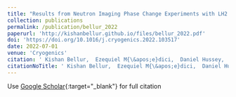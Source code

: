 ```yaml
---
title: "Results from Neutron Imaging Phase Change Experiments with LH2 and LCH4"
collection: publications
permalink: /publication/bellur_2022
paperurl: 'http://kishanbellur.github.io/files/bellur_2022.pdf'
doi: 'https://doi.org/10.1016/j.cryogenics.2022.103517'
date: 2022-07-01
venue: 'Cryogenics'
citation: ' Kishan Bellur,  Ezequiel M{\&apos;e}dici,  Daniel Hussey,  David Jacobson,  Jacob LaManna,  Juscelino Le{\~a}o,  Julia Scherschligt,  James Hermanson,  Chang Choi,  Jeffrey Allen, &quot;Results from Neutron Imaging Phase Change Experiments with LH2 and LCH4.&quot; <i>Cryogenics</i>, 2022.'
citationNoTitle: ' Kishan Bellur,  Ezequiel M{\&apos;e}dici,  Daniel Hussey,  David Jacobson,  Jacob LaManna,  Juscelino Le{\~a}o,  Julia Scherschligt,  James Hermanson,  Chang Choi,  Jeffrey Allen,  <i>Cryogenics</i>, 2022.'
---
```

Use [Google Scholar](https://scholar.google.com/scholar?q=Results+from+Neutron+Imaging+Phase+Change+Experiments+with+LH2+and+LCH4){:target="_blank"} for full citation